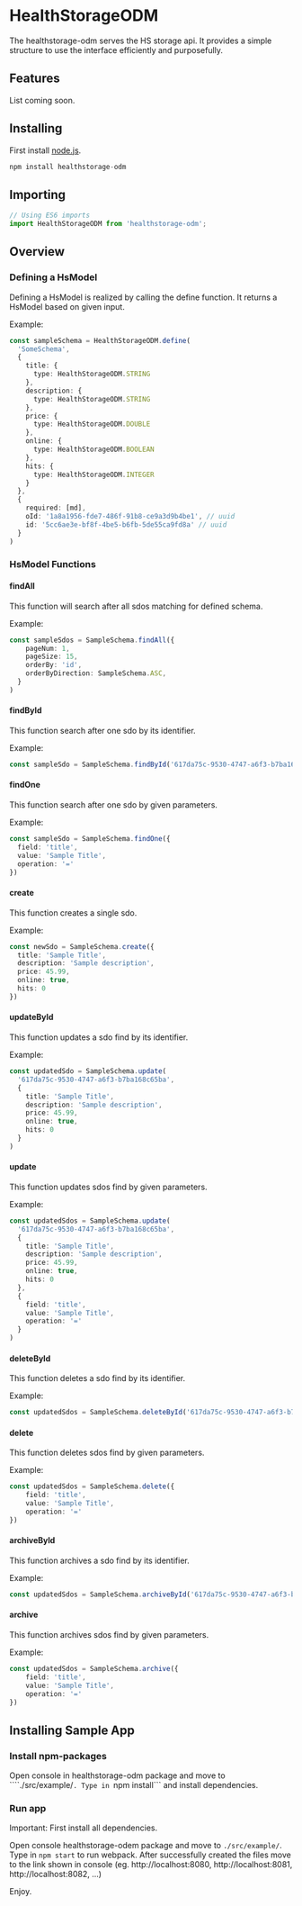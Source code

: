 # HealthStorageODM

The healthstorage-odm serves the HS storage api. It provides a simple structure to use the interface efficiently and purposefully.

## Features

List coming soon.

## Installing

First install [node.js](https://nodejs.org/en/).

```ts
npm install healthstorage-odm
```

## Importing

```ts
// Using ES6 imports
import HealthStorageODM from 'healthstorage-odm';
```
## Overview

### Defining a HsModel

Defining a HsModel is realized by calling the define function. It returns a HsModel based on given input.

Example:
```ts
const sampleSchema = HealthStorageODM.define(
  'SomeSchema',
  {
    title: {
      type: HealthStorageODM.STRING
    },
    description: {
      type: HealthStorageODM.STRING
    },
    price: {
      type: HealthStorageODM.DOUBLE
    },
    online: {
      type: HealthStorageODM.BOOLEAN
    },
    hits: {
      type: HealthStorageODM.INTEGER
    }
  },
  {
    required: [md],
    oId: '1a8a1956-fde7-486f-91b8-ce9a3d9b4be1', // uuid
    id: '5cc6ae3e-bf8f-4be5-b6fb-5de55ca9fd8a' // uuid
  }
)
```

### HsModel Functions

#### findAll

This function will search after all sdos matching for defined schema.

Example:
```ts
const sampleSdos = SampleSchema.findAll({
    pageNum: 1,
    pageSize: 15,
    orderBy: 'id',
    orderByDirection: SampleSchema.ASC,
  }
)
```

#### findById

This function search after one sdo by its identifier.

Example:
```ts
const sampleSdo = SampleSchema.findById('617da75c-9530-4747-a6f3-b7ba168c65ba')
```

#### findOne

This function search after one sdo by given parameters.

Example:
```ts
const sampleSdo = SampleSchema.findOne({
  field: 'title', 
  value: 'Sample Title',
  operation: '='
})
```

#### create

This function creates a single sdo.

Example:
```ts
const newSdo = SampleSchema.create({
  title: 'Sample Title', 
  description: 'Sample description',
  price: 45.99,
  online: true,
  hits: 0
})
```

#### updateById

This function updates a sdo find by its identifier.

Example:
```ts
const updatedSdo = SampleSchema.update(
  '617da75c-9530-4747-a6f3-b7ba168c65ba', 
  {
    title: 'Sample Title', 
    description: 'Sample description',
    price: 45.99,
    online: true,
    hits: 0
  }
)
```

#### update

This function updates sdos find by given parameters.

Example:
```ts
const updatedSdos = SampleSchema.update(
  '617da75c-9530-4747-a6f3-b7ba168c65ba', 
  {
    title: 'Sample Title', 
    description: 'Sample description',
    price: 45.99,
    online: true,
    hits: 0
  },
  {
    field: 'title', 
    value: 'Sample Title',
    operation: '='
  }
)
```

#### deleteById

This function deletes a sdo find by its identifier.

Example:
```ts
const updatedSdos = SampleSchema.deleteById('617da75c-9530-4747-a6f3-b7ba168c65ba')
```

#### delete

This function deletes sdos find by given parameters.

Example:
```ts
const updatedSdos = SampleSchema.delete({
    field: 'title', 
    value: 'Sample Title',
    operation: '='
})
```

#### archiveById

This function archives a sdo find by its identifier.

Example:
```ts
const updatedSdos = SampleSchema.archiveById('617da75c-9530-4747-a6f3-b7ba168c65ba')
```

#### archive

This function archives sdos find by given parameters.

Example:
```ts
const updatedSdos = SampleSchema.archive({
    field: 'title', 
    value: 'Sample Title',
    operation: '='
})
```

## Installing Sample App

### Install npm-packages

Open console in healthstorage-odm package and move to ````./src/example/```. Type in ```npm install``` and install dependencies. 

### Run app

Important: First install all dependencies.

Open console healthstorage-odem package and move to ```./src/example/```. Type in ```npm start``` to run webpack.
After successfully created the files move to the link shown in console (eg. http://localhost:8080, http://localhost:8081, http://localhost:8082, ...)

Enjoy.
